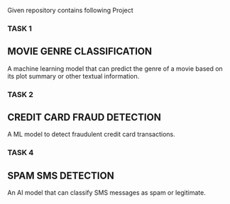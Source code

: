 <p>Given repository contains following Project</p>
<h3>TASK 1</h3>
<h2>MOVIE GENRE
CLASSIFICATION</h2>
<p>A machine learning model that can predict the genre of a
movie based on its plot summary or other textual information.</p>
<h3>TASK 2</h3>
<h2>CREDIT CARD FRAUD DETECTION</h2>
<p>A ML model to detect fraudulent credit card transactions.</p>
<h3>TASK 4</h3>
<h2>SPAM SMS DETECTION
</h2>
<p>An AI model that can classify SMS messages as spam or
legitimate.
</p>
